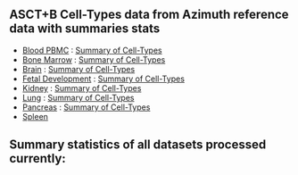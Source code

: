 ## ASCT+B Cell-Types data from Azimuth reference data with summaries stats

- [Blood PBMC](https://hubmapconsortium.github.io/asctb-azimuth-data-comparison/pbmc.csv) : [Summary of Cell-Types](https://hubmapconsortium.github.io/asctb-azimuth-data-comparison/pbmc.celltype_stats.csv)
- [Bone Marrow](https://hubmapconsortium.github.io/asctb-azimuth-data-comparison/bone_marrow.csv) : [Summary of Cell-Types](https://hubmapconsortium.github.io/asctb-azimuth-data-comparison/bone_marrow.celltype_stats.csv)
- [Brain](https://hubmapconsortium.github.io/asctb-azimuth-data-comparison/motor_cortex.csv) : [Summary of Cell-Types](https://hubmapconsortium.github.io/asctb-azimuth-data-comparison/motor_cortex.celltype_stats.csv)
- [Fetal Development](https://hubmapconsortium.github.io/asctb-azimuth-data-comparison/fetal_development.csv) : [Summary of Cell-Types](https://hubmapconsortium.github.io/asctb-azimuth-data-comparison/fetal_development.celltype_stats.csv)
- [Kidney](https://hubmapconsortium.github.io/asctb-azimuth-data-comparison/kidney.csv) : [Summary of Cell-Types](https://hubmapconsortium.github.io/asctb-azimuth-data-comparison/kidney.celltype_stats.csv)
- [Lung](https://hubmapconsortium.github.io/asctb-azimuth-data-comparison/lung.csv) : [Summary of Cell-Types](https://hubmapconsortium.github.io/asctb-azimuth-data-comparison/lung.celltype_stats.csv)
- [Pancreas](https://hubmapconsortium.github.io/asctb-azimuth-data-comparison/pancreas.csv) : [Summary of Cell-Types](https://hubmapconsortium.github.io/asctb-azimuth-data-comparison/pancreas.celltype_stats.csv)
- [Spleen](https://hubmapconsortium.github.io/asctb-azimuth-data-comparison/spleen.csv)

## Summary statistics of all datasets processed currently:
